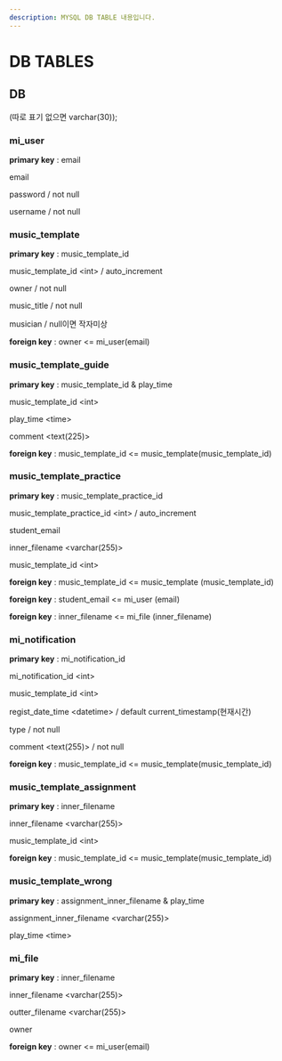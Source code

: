 ```yaml
---
description: MYSQL DB TABLE 내용입니다.
---
```


# DB TABLES

## DB

\(따로 표기 없으면 varchar\(30\)\);

### mi\_user

**primary key** : email

email

password / not null

username / not null

### music\_template

**primary key** : music\_template\_id 

music\_template\_id &lt;int&gt; / auto\_increment

owner / not null

music\_title / not null

musician / null이면 작자미상

**foreign key** : owner &lt;= mi\_user\(email\)

### music\_template\_guide

**primary key** : music\_template\_id & play\_time

music\_template\_id &lt;int&gt;

play\_time &lt;time&gt;

comment &lt;text\(225\)&gt;

**foreign key** : music\_template\_id &lt;= music\_template\(music\_template\_id\)

### music\_template\_practice

**primary key** : music\_template\_practice\_id

music\_template\_practice\_id &lt;int&gt; / auto\_increment

student\_email

inner\_filename &lt;varchar\(255\)&gt; 

 music\_template\_id &lt;int&gt;

**foreign key** : music\_template\_id &lt;= music\_template \(music\_template\_id\)

**foreign key** : student\_email &lt;= mi\_user \(email\)

**foreign key** : inner\_filename &lt;= mi\_file \(inner\_filename\)

### mi\_notification

**primary key** : mi\_notification\_id

mi\_notification\_id &lt;int&gt;

music\_template\_id &lt;int&gt;

regist\_date\_time &lt;datetime&gt; / default current\_timestamp\(현재시간\)

type / not null

comment &lt;text\(255\)&gt; / not null

**foreign key** : music\_template\_id &lt;= music\_template\(music\_template\_id\)

### music\_template\_assignment

**primary key** : inner\_filename

inner\_filename &lt;varchar\(255\)&gt;

music\_template\_id &lt;int&gt;

**foreign key** : music\_template\_id &lt;= music\_template\(music\_template\_id\)

### music\_template\_wrong

**primary key** : assignment\_inner\_filename & play\_time

assignment\_inner\_filename &lt;varchar\(255\)&gt;

play\_time &lt;time&gt;

### mi\_file

**primary key** : inner\_filename

inner\_filename &lt;varchar\(255\)&gt;

outter\_filename &lt;varchar\(255\)&gt;

owner

**foreign key** : owner &lt;= mi\_user\(email\)

 

